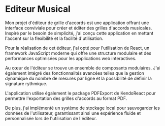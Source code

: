 # Editeur Musical

Mon projet d'éditeur de grille d'accords est une application offrant une interface conviviale pour créer et éditer des grilles d'accords musicales. 
Inspiré par le besoin de simplicité, j'ai conçu cette application en mettant l'accent sur la flexibilité et la facilité d'utilisation.

Pour la réalisation de cet éditeur, j'ai opté pour l'utilisation de React, un framework JavaScript moderne qui offre une structure modulaire et des performances optimisées pour les applications web interactives.

Au cœur de l'éditeur se trouve un ensemble de composants modulaires. J'ai également intégré des fonctionnalités avancées telles que la gestion dynamique du nombre de mesures par ligne et la possibilité de définir la signature rythmique.

L'application utilise également le package PDFExport de KendoReact pour permettre l'exportation des grilles d'accords au format PDF.

De plus, j'ai implémenté un système de stockage local pour sauvegarder les données de l'utilisateur, garantissant ainsi une expérience fluide et personnalisée lors de l'utilisation de l'éditeur.